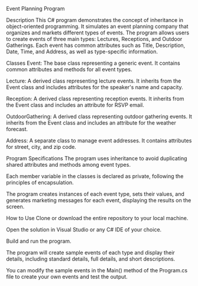 
Event Planning Program

Description
This C# program demonstrates the concept of inheritance in object-oriented programming. It simulates an event planning company that organizes and markets different types of events. The program allows users to create events of three main types: Lectures, Receptions, and Outdoor Gatherings. Each event has common attributes such as Title, Description, Date, Time, and Address, as well as type-specific information.

Classes
Event: The base class representing a generic event. It contains common attributes and methods for all event types.

Lecture: A derived class representing lecture events. It inherits from the Event class and includes attributes for the speaker's name and capacity.

Reception: A derived class representing reception events. It inherits from the Event class and includes an attribute for RSVP email.

OutdoorGathering: A derived class representing outdoor gathering events. It inherits from the Event class and includes an attribute for the weather forecast.

Address: A separate class to manage event addresses. It contains attributes for street, city, and zip code.

Program Specifications
The program uses inheritance to avoid duplicating shared attributes and methods among event types.

Each member variable in the classes is declared as private, following the principles of encapsulation.

The program creates instances of each event type, sets their values, and generates marketing messages for each event, displaying the results on the screen.

How to Use
Clone or download the entire repository to your local machine.

Open the solution in Visual Studio or any C# IDE of your choice.

Build and run the program.

The program will create sample events of each type and display their details, including standard details, full details, and short descriptions.

You can modify the sample events in the Main() method of the Program.cs file to create your own events and test the output.